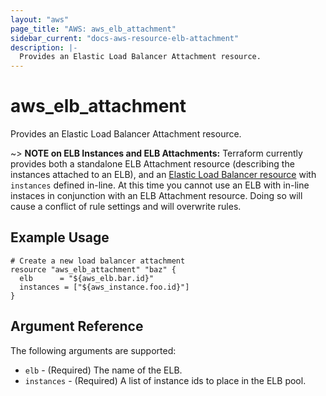 ```yaml
---
layout: "aws"
page_title: "AWS: aws_elb_attachment"
sidebar_current: "docs-aws-resource-elb-attachment"
description: |-
  Provides an Elastic Load Balancer Attachment resource.
---
```


# aws\_elb\_attachment

Provides an Elastic Load Balancer Attachment resource.

~> **NOTE on ELB Instances and ELB Attachments:** Terraform currently provides
both a standalone ELB Attachment resource (describing the instances attached to
an ELB), and an [Elastic Load Balancer resource](elb.html) with
`instances` defined in-line. At this time you cannot use an ELB with in-line
instaces in conjunction with an ELB Attachment resource. Doing so will cause a
conflict of rule settings and will overwrite rules.
## Example Usage

```
# Create a new load balancer attachment
resource "aws_elb_attachment" "baz" {
  elb      = "${aws_elb.bar.id}"
  instances = ["${aws_instance.foo.id}"]
}
```

## Argument Reference

The following arguments are supported:

* `elb` - (Required) The name of the ELB.
* `instances` - (Required) A list of instance ids to place in the ELB pool.
